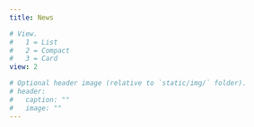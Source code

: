 ```yaml
---
title: News

# View.
#   1 = List
#   2 = Compact
#   3 = Card
view: 2

# Optional header image (relative to `static/img/` folder).
# header:
#   caption: ""
#   image: ""
---
```

